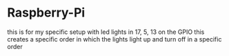 # Raspberry-Pi
this is for my specific setup with led lights in 17, 5, 13 on the GPIO
this creates a specific order in which the lights light up and turn off in a specific order
